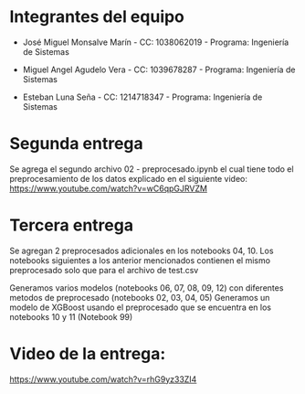 # Integrantes del equipo
- José Miguel Monsalve Marín - CC: 1038062019 - Programa: Ingeniería de Sistemas
  
- Miguel Angel Agudelo Vera - CC: 1039678287 - Programa: Ingeniería de Sistemas
  
- Esteban Luna Seña - CC: 1214718347 - Programa: Ingeniería de Sistemas

# Segunda entrega
Se agrega el segundo archivo 02 - preprocesado.ipynb el cual tiene todo el preprocesamiento de los datos explicado en el siguiente video:
https://www.youtube.com/watch?v=wC6qpGJRVZM

# Tercera entrega
Se agregan 2 preprocesados adicionales en los notebooks 04, 10. Los notebooks siguientes a los anterior mencionados contienen el mismo preprocesado solo que para el archivo de test.csv

Generamos varios modelos (notebooks 06, 07, 08, 09, 12) con diferentes metodos de preprocesado (notebooks 02, 03, 04, 05)
Generamos un modelo de XGBoost usando el preprocesado que se encuentra en los notebooks 10 y 11 (Notebook 99)

# Video de la entrega:
https://www.youtube.com/watch?v=rhG9yz33ZI4
